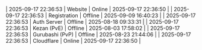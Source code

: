 | 2025-09-17 22:36:53 | Website | Online | 2025-09-17 22:36:50 |
| 2025-09-17 22:36:53 | Registration | Offline | 2025-09-09 16:40:23 |
| 2025-09-17 22:36:53 | Auth Server | Offline | 2025-08-18 09:33:31 |
| 2025-09-17 22:36:53 | Kezan (PvE) | Offline | 2025-08-03 17:58:02 |
| 2025-09-17 22:36:53 | Gurubashi (PvP) | Offline | 2025-08-23 21:44:06 |
| 2025-09-17 22:36:53 | Cloudflare | Online | 2025-09-17 22:36:50 |
